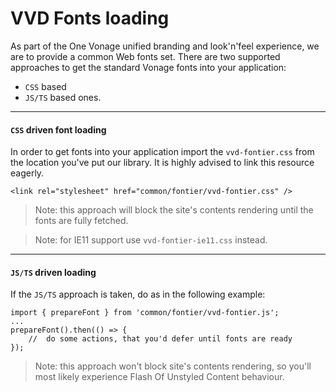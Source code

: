 # VVD Fonts loading

As part of the One Vonage unified branding and look'n'feel experience, we are to provide a common Web fonts set.
There are two supported approaches to get the standard Vonage fonts into your application:
* `CSS` based
* `JS/TS` based ones.

---

#### `CSS` driven font loading
In order to get fonts into your application import the `vvd-fontier.css` from the location you've put our library.
It is highly advised to link this resource eagerly.

```
<link rel="stylesheet" href="common/fontier/vvd-fontier.css" />
```

> Note: this approach will block the site's contents rendering until the fonts are fully fetched.

> Note: for IE11 support use `vvd-fontier-ie11.css` instead.

---

#### `JS/TS` driven loading
If the `JS/TS` approach is taken, do as in the following example:

```
import { prepareFont } from 'common/fontier/vvd-fontier.js';
...
prepareFont().then(() => {
	//	do some actions, that you'd defer until fonts are ready
});
```

> Note: this approach won't block site's contents rendering, so you'll most likely experience Flash Of Unstyled Content behaviour.
